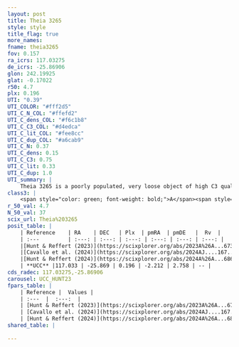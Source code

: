```yaml
---
layout: post
title: Theia 3265
style: style
title_flag: true
more_names: 
fname: theia3265
fov: 0.157
ra_icrs: 117.03275
de_icrs: -25.86906
glon: 242.19925
glat: -0.17022
r50: 4.7
plx: 0.196
UTI: "0.39"
UTI_COLOR: "#fff2d5"
UTI_C_N_COL: "#ffefd2"
UTI_C_dens_COL: "#f6c1b8"
UTI_C_C3_COL: "#d4edca"
UTI_C_lit_COL: "#fee8cc"
UTI_C_dup_COL: "#a6cab9"
UTI_C_N: 0.37
UTI_C_dens: 0.15
UTI_C_C3: 0.75
UTI_C_lit: 0.33
UTI_C_dup: 1.0
UTI_summary: |
    Theia 3265 is a poorly populated, very loose object of high C3 quality. It was recently reported in the literature.
class3: |
    <span style="color: green; font-weight: bold;">A</span><span style="color: #FFC300; font-weight: bold;">B</span>
r_50_val: 4.7
N_50_val: 37
scix_url: Theia%203265
posit_table: |
    | Reference    | RA    | DEC   | Plx  | pmRA  | pmDE   |  Rv  |
    | :---         | :---: | :---: | :---: | :---: | :---: | :---: |
    |[Hunt & Reffert (2023)](https://scixplorer.org/abs/2023A%26A...673A.114H) | 117.054 | -25.867 | 0.198 | -2.222 | 2.778 | -- |
    |[Cavallo et al. (2024)](https://scixplorer.org/abs/2024AJ....167...12C) | 117.042 | -25.915 | 0.199 | -- | -- | -- |
    |[Hunt & Reffert (2024)](https://scixplorer.org/abs/2024A%26A...686A..42H) | 117.054 | -25.867 | 0.198 | -2.222 | 2.778 | -- |
    | **UCC** |117.033 | -25.869 | 0.196 | -2.212 | 2.758 | -- | 
cds_radec: 117.03275,-25.86906
carousel: UCC_HUNT23
fpars_table: |
    | Reference |  Values |
    | :---  |  :---:  |
    | [Hunt & Reffert (2023)](https://scixplorer.org/abs/2023A%26A...673A.114H) | `AV50=0.701, diffAV50=2.163, MOD50=13.3, logAge50=8.158` |
    | [Cavallo et al. (2024)](https://scixplorer.org/abs/2024AJ....167...12C) | `AV50=0.8, dMod50=12.63, logAge50=8.34, [Fe/H]50=-0.43` |
    | [Hunt & Reffert (2024)](https://scixplorer.org/abs/2024A%26A...686A..42H) | `MassJ=317.913` |
shared_table: |
    
---
```

